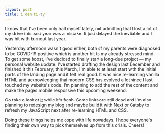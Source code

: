 ```yaml
---
layout: post
title: i·den·ti·ty
---
```


I know that I've been only half myself lately, not admitting that I lost a lot of my drive this past year was a mistake. It just delayed the inevitable and I was hit with burnout last year.

Yesterday afternoon wasn't good either, both of my parents were diagnosed to be COVID-19 positive which is another hit to my already stressed mind. To get some boost, I've decided to finally start a long-due project — my personal website update. I've started drafting the design last December and finished it this February; this March, I'm able to at least start with the initial parts of the landing page and it felt real good. It was nice re-learning vanilla HTML and acknowledging that modern CSS has evolved a lot since I last touched my website's code. I'm planning to add the rest of the content and make the pages mobile responsive this upcoming weekend.

Go take a look at [it](https://nardsparagas.com/) while it's fresh. Some links are still dead and I'm also planning to redesign my blog and maybe build it with Next or Gatsby to refresh my JavaScript next after re-learning HTML and CSS.

Doing these things helps me cope with life nowadays. I hope everyone's finding their own way to pick themselves up from this crisis. Cheers!
